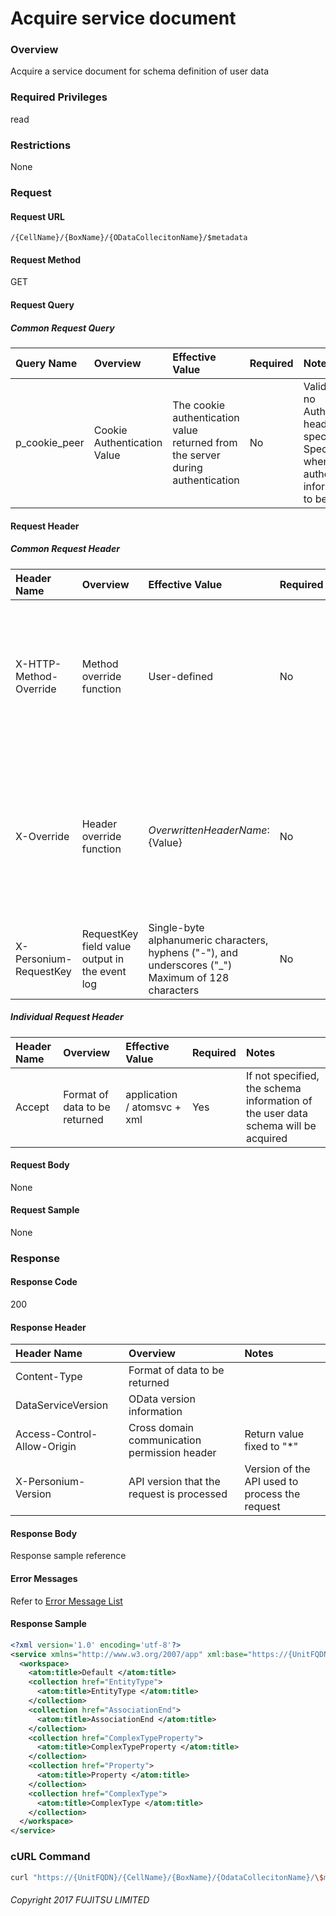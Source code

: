 # Acquire service document

### Overview

Acquire a service document for schema definition of user data

### Required Privileges

read

### Restrictions

None


### Request

#### Request URL

```
/{CellName}/{BoxName}/{ODataCollecitonName}/$metadata
```

#### Request Method

GET

#### Request Query

##### Common Request Query

|Query Name|Overview|Effective Value|Required|Notes|
|:--|:--|:--|:--|:--|
|p_cookie_peer|Cookie Authentication Value|The cookie authentication value returned from the server during authentication|No|Valid only if no Authorization header specified<br>Specify this when cookie authentication information is to be used|

#### Request Header

##### Common Request Header

|Header Name|Overview|Effective Value|Required|Notes|
|:--|:--|:--|:--|:--|
|X-HTTP-Method-Override|Method override function|User-defined|No|Specifying this value in a request with the POST method indicates that the specified value is used as the method|
|X-Override|Header override function|${OverwrittenHeaderName}:${Value}|No|The normal HTTP header value is overwritten. Specify multiple X-Override headers for the overwriting of multiple headers|
|X-Personium-RequestKey|RequestKey field value output in the event log|Single-byte alphanumeric characters, hyphens ("-"), and underscores ("_")<br>Maximum of 128 characters|No||

##### Individual Request Header

|Header Name|Overview|Effective Value|Required|Notes|
|:--|:--|:--|:--|:--|
|Accept|Format of data to be returned|application / atomsvc + xml|Yes|If not specified, the schema information of the user data schema will be acquired|

#### Request Body

None

#### Request Sample

None


### Response

#### Response Code

200

#### Response Header

|Header Name|Overview|Notes|
|:--|:--|:--|
|Content-Type|Format of data to be returned||
|DataServiceVersion|OData version information||
|Access-Control-Allow-Origin|Cross domain communication permission header|Return value fixed to "*"|
|X-Personium-Version|API version that the request is processed|Version of the API used to process the request|

#### Response Body

Response sample reference

#### Error Messages

Refer to [Error Message List](004_Error_Messages.html)

#### Response Sample

```xml
<?xml version='1.0' encoding='utf-8'?>
<service xmlns="http://www.w3.org/2007/app" xml:base="https://{UnitFQDN}/{CellName}/{BoxName}/{OdataCollecitonName}/$metadata/" xmlns:atom="http://www.w3.org/2005/Atom" xmlns:app="http://www.w3.org/2007/app">
  <workspace>
    <atom:title>Default </atom:title>
    <collection href="EntityType">
      <atom:title>EntityType </atom:title>
    </collection>
    <collection href="AssociationEnd">
      <atom:title>AssociationEnd </atom:title>
    </collection>
    <collection href="ComplexTypeProperty">
      <atom:title>ComplexTypeProperty </atom:title>
    </collection>
    <collection href="Property">
      <atom:title>Property </atom:title>
    </collection>
    <collection href="ComplexType">
      <atom:title>ComplexType </atom:title>
    </collection>
  </workspace>
</service>
```


### cURL Command

```sh
curl "https://{UnitFQDN}/{CellName}/{BoxName}/{OdataCollecitonName}/\$metadata' -X GET -i -H 'Authorization: Bearer {AccessToken}' -H 'Accept: application/atomsvc+xml'
```


###### Copyright 2017 FUJITSU LIMITED